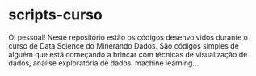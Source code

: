 # scripts-curso
Oi pessoal!
Neste repositório estão os códigos desenvolvidos durante o curso de Data Science do Minerando Dados.
São códigos simples de alguém que está começando a brincar com técnicas de visualização de dados, análise exploratória de dados, machine learning...
